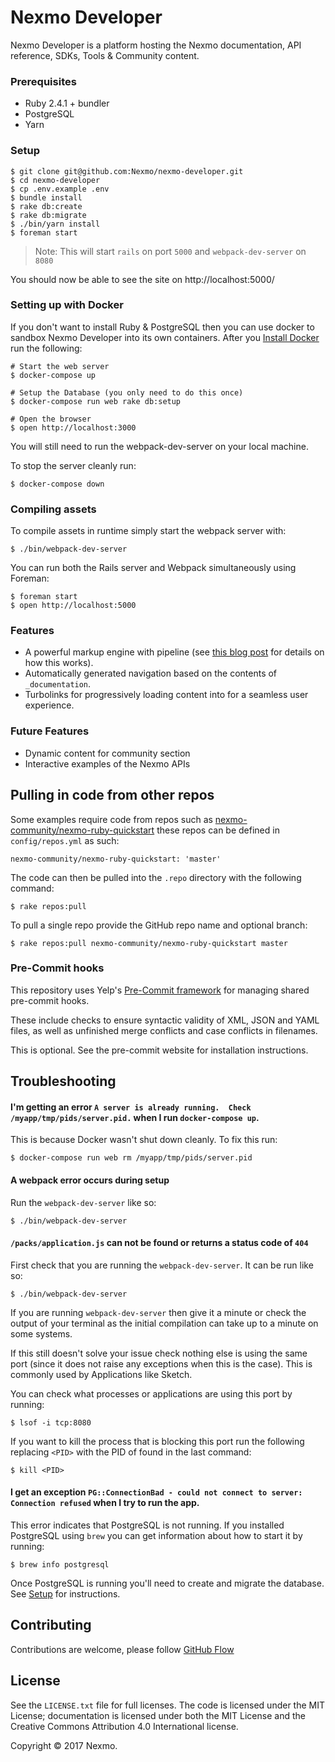 # Nexmo Developer

Nexmo Developer is a platform hosting the Nexmo documentation, API reference, SDKs, Tools & Community content.

### Prerequisites

- Ruby 2.4.1 + bundler
- PostgreSQL
- Yarn

### Setup

```
$ git clone git@github.com:Nexmo/nexmo-developer.git
$ cd nexmo-developer
$ cp .env.example .env
$ bundle install
$ rake db:create
$ rake db:migrate
$ ./bin/yarn install
$ foreman start
```

> Note: This will start `rails` on port `5000` and `webpack-dev-server` on `8080`

You should now be able to see the site on http://localhost:5000/

### Setting up with Docker

If you don't want to install Ruby & PostgreSQL then you can use docker to sandbox Nexmo Developer into its own containers. After you [Install Docker](https://docs.docker.com/engine/installation/) run the following:

```
# Start the web server
$ docker-compose up

# Setup the Database (you only need to do this once)
$ docker-compose run web rake db:setup

# Open the browser
$ open http://localhost:3000
```

You will still need to run the webpack-dev-server on your local machine.

To stop the server cleanly run:

```
$ docker-compose down
```

### Compiling assets

To compile assets in runtime simply start the webpack server with:

```
$ ./bin/webpack-dev-server
```

You can run both the Rails server and Webpack simultaneously using Foreman:

```
$ foreman start
$ open http://localhost:5000
```

### Features

- A powerful markup engine with pipeline (see [this blog post](https://lab.io/articles/2017/02/12/extending-markdown-with-middleware/) for details on how this works).
- Automatically generated navigation based on the contents of `_documentation`.
- Turbolinks for progressively loading content into for a seamless user experience.

### Future Features

- Dynamic content for community section
- Interactive examples of the Nexmo APIs

## Pulling in code from other repos

Some examples require code from repos such as [nexmo-community/nexmo-ruby-quickstart](https://github.com/nexmo-community/nexmo-ruby-quickstart) these repos can be defined in `config/repos.yml` as such:

```
nexmo-community/nexmo-ruby-quickstart: 'master'
```

The code can then be pulled into the `.repo` directory with the following command:

```
$ rake repos:pull
```

To pull a single repo provide the GitHub repo name and optional branch:

```
$ rake repos:pull nexmo-community/nexmo-ruby-quickstart master
```

### Pre-Commit hooks

This repository uses Yelp's [Pre-Commit framework](http://pre-commit.com/) for managing shared pre-commit hooks.

These include checks to ensure syntactic validity of XML, JSON and YAML files, as well as unfinished merge conflicts and case conflicts in filenames.

This is optional. See the pre-commit website for installation instructions.

## Troubleshooting

#### I'm getting an error `A server is already running.  Check /myapp/tmp/pids/server.pid.` when I run `docker-compose up`.

This is because Docker wasn't shut down cleanly. To fix this run:

```
$ docker-compose run web rm /myapp/tmp/pids/server.pid
```

#### A webpack error occurs during setup

Run the `webpack-dev-server` like so:

```
$ ./bin/webpack-dev-server
```

#### `/packs/application.js` can not be found or returns a status code of `404`

First check that you are running the `webpack-dev-server`. It can be run like so:

```
$ ./bin/webpack-dev-server
```

If you are running `webpack-dev-server` then give it a minute or check the output of your terminal as the initial compilation can take up to a minute on some systems.

If this still doesn't solve your issue check nothing else is using the same port (since it does not raise any exceptions when this is the case). This is commonly used by Applications like Sketch.

You can check what processes or applications are using this port by running:

```
$ lsof -i tcp:8080
```

If you want to kill the process that is blocking this port run the following replacing `<PID>` with the PID of found in the last command:

```
$ kill <PID>
```

#### I get an exception `PG::ConnectionBad - could not connect to server: Connection refused` when I try to run the app.

This error indicates that PostgreSQL is not running. If you installed PostgreSQL using `brew` you can get information about how to start it by running:

```
$ brew info postgresql
```

Once PostgreSQL is running you'll need to create and migrate the database. See [Setup](#Setup) for instructions.

## Contributing

Contributions are welcome, please follow [GitHub Flow](https://guides.github.com/introduction/flow/index.html)

## License

See the `LICENSE.txt` file for full licenses. The code is licensed under the MIT License; documentation is licensed under both the MIT License and the Creative Commons Attribution 4.0 International license.

Copyright &copy; 2017 Nexmo.
